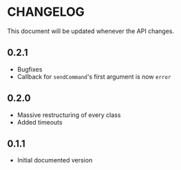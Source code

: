 CHANGELOG
=========

This document will be updated whenever the API changes.

0.2.1
-----
- Bugfixes
- Callback for `sendCommand`'s first argument is now `error`

0.2.0
-----
- Massive restructuring of every class
- Added timeouts

0.1.1
-----
- Initial documented version
